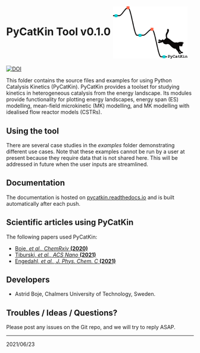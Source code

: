 # PyCatKin Tool v0.1.0 <img align="center" src="https://github.com/aab64/PyCatKin/blob/master/docs/_static/avatar.png" width="200"/>

[![DOI](https://zenodo.org/badge/313369000.svg)](https://zenodo.org/badge/latestdoi/313369000)

This folder contains the source files and examples for using Python Catalysis Kinetics (PyCatKin). PyCatKin provides a toolset for studying kinetics in heterogeneous catalysis from the energy landscape. Its modules provide functionality for plotting energy landscapes, energy span (ES) modelling, mean-field microkinetic (MK) modelling, and MK modelling with idealised flow reactor models (CSTRs). 

## Using the tool

There are several case studies in the *examples* folder demonstrating different use cases. Note that these examples cannot be run by a user at present because they require data that is not shared here. This will be addressed in future when the user inputs are streamlined. 

## Documentation
The documentation is hosted on [pycatkin.readthedocs.io](https://pycatkin.readthedocs.io/)
and is built automatically after each push.

## Scientific articles using PyCatKin

The following papers used PyCatKin:

- [Boje, *et al.*, *ChemRxiv* **(2020)**](https://doi.org/10.26434/chemrxiv.13118420.v2)  
- [Tiburski, *et al.*, *ACS Nano* **(2021)**](https://pubs.acs.org/doi/10.1021/acsnano.1c01537)  
- [Engedahl, *et al.*, *J. Phys. Chem. C* **(2021)**](https://doi.org/10.1021/acs.jpcc.1c04062)  

## Developers

- Astrid Boje, Chalmers University of Technology, Sweden.

## Troubles / Ideas / Questions?

Please post any issues on the Git repo, and we will try to reply ASAP.


---  
2021/06/23
